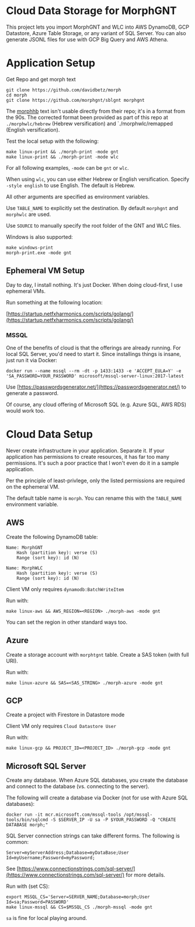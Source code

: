 # Cloud Data Storage for MorphGNT

This project lets you import MorphGNT and WLC into AWS DynamoDB, GCP Datastore, Azure Table Storage, or any variant of SQL Server. You can also generate JSONL files for use with GCP Big Query and AWS Athena.

# Application Setup

Get Repo and get morph text

    git clone https://github.com/davidbetz/morph
    cd morph
    git clone https://github.com/morphgnt/sblgnt morphgnt

The [morphhb](https://github.com/openscriptures/morphhb) text isn't usable directly from their repo; it's in a format from the 90s. The corrected format been provided as part of this repo at `./morphwlc/hebrew` (Hebrew versification) and `./morphwlc/remapped (English versification).

Test the local setup with the following:

    make linux-print && ./morph-print -mode gnt
    make linux-print && ./morph-print -mode wlc

For all following examples, `-mode` can be `gnt` or `wlc`.

When using `wlc`, you can use either Hebrew or English versification. Specify `-style english` to use English. The default is Hebrew.

All other arguments are specified as environment variables.

Use `TABLE_NAME` to explicitly set the destination. By default `morphgnt` and `morphwlc` are used.

Use `SOURCE` to manually specify the root folder of the GNT and WLC files.

Windows is also supported:

    make windows-print
    morph-print.exe -mode gnt

## Ephemeral VM Setup

Day to day, I install nothing. It's just Docker. When doing cloud-first, I use ephemeral VMs.

Run something at the following location:

[https://startup.netfxharmonics.com/scripts/golang/](https://startup.netfxharmonics.com/scripts/golang/)

### MSSQL

One of the benefits of cloud is that the offerings are already running. For local SQL Server, you'd need to start it. Since installings things is insane, just run it via Docker:

    docker run --name mssql --rm -dt -p 1433:1433 -e 'ACCEPT_EULA=Y' -e 'SA_PASSWORD=YOUR_PASSWORD' microsoft/mssql-server-linux:2017-latest

Use [https://passwordsgenerator.net/](https://passwordsgenerator.net/) to generate a password.

Of course, any cloud offering of Microsoft SQL (e.g. Azure SQL, AWS RDS) would work too.

# Cloud Data Setup

Never create infrastructure in your application. Separate it. If your application has permissions to create resources, it has far too many permissions. It's such a poor practice that I won't even do it in a sample application.

Per the principle of least-privlege, only the listed permissions are required on the ephemeral VM.

The default table name is `morph`. You can rename this with the `TABLE_NAME` environment variable.

## AWS

Create the following DynamoDB table:

    Name: MorphGNT
        Hash (partition key): verse (S)
        Range (sort key): id (N)
        
    Name: MorphWLC
        Hash (partition key): verse (S)
        Range (sort key): id (N)

Client VM only requires `dynamodb:BatchWriteItem`

Run with:

    make linux-aws && AWS_REGION=<REGION> ./morph-aws -mode gnt

You can set the region in other standard ways too.


## Azure

Create a storage account with `morphtgnt` table. Create a SAS token (with full URI).

Run with:

    make linux-azure && SAS=<SAS_STRING> ./morph-azure -mode gnt

## GCP

Create a project with Firestore in Datastore mode

Client VM only requires `Cloud Datastore User`

Run with:

    make linux-gcp && PROJECT_ID=<PROJECT_ID> ./morph-gcp -mode gnt

## Microsoft SQL Server

Create any database. When Azure SQL databases, you create the database and connect to the database (vs. connecting to the server).

The following will create a database via Docker (not for use with Azure SQL databases):

    docker run -it mcr.microsoft.com/mssql-tools /opt/mssql-tools/bin/sqlcmd -S $SERVER_IP -U sa -P $YOUR_PASSWORD -Q "CREATE DATABASE morph;"

SQL Server connection strings can take different forms. The following is common:

    Server=myServerAddress;Database=myDataBase;User Id=myUsername;Password=myPassword;

See [https://www.connectionstrings.com/sql-server/](https://www.connectionstrings.com/sql-server/) for more details.

Run with (set CS):

    export MSSQL_CS='Server=SERVER_NAME;Database=morph;User Id=sa;Password=PASSWORD'
    make linux-mssql && CS=$MSSQL_CS ./morph-mssql -mode gnt

`sa` is fine for local playing around.
